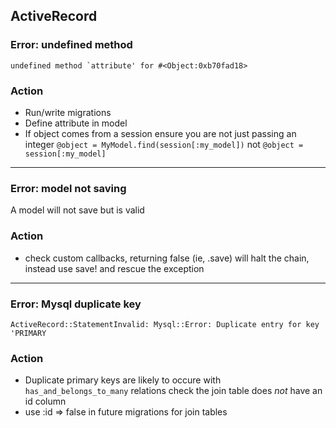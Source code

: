 ActiveRecord
------------

### Error: undefined method
    undefined method `attribute' for #<Object:0xb70fad18>

### Action
* Run/write migrations
* Define attribute in model
* If object comes from a session ensure you are not just passing an integer 
`@object = MyModel.find(session[:my_model])` not `@object = session[:my_model]`

* * *

### Error: model not saving
A model will not save but is valid

### Action
* check custom callbacks, returning false (ie, .save) will halt the chain,
 instead use save! and rescue the exception

* * *

### Error: Mysql duplicate key
    ActiveRecord::StatementInvalid: Mysql::Error: Duplicate entry for key 'PRIMARY

### Action
* Duplicate primary keys are likely to occure with `has_and_belongs_to_many`
relations check the join table does *not* have an id column
* use :id => false in future migrations for join tables